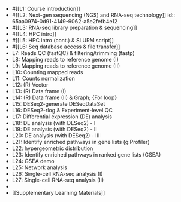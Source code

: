 - #[[L1: Course introduction]]
- #[[L2: Next-gen sequencing (NGS) and RNA-seq technology]]
  id:: 65aa0974-0d91-4149-9062-a5e2fefb4e12
- #[[L3: RNA-seq library preparation & sequencing]]
- #[[L4: HPC intro]]
- #[[L5: HPC intro (cont.) & SLURM script]]
- #[[L6: Seq database access & file transfer]]
- L7: Reads QC (fastQC) & filtering/trimming (fastp)
- L8: Mapping reads to reference genome (I)
- L9: Mapping reads to reference genome (II)
- L10: Counting mapped reads
- L11: Counts normalization
- L12: (R) Vector
- L13: (R) Data frame (I)
- L14: (R) Data frame (II) & Graph; {For loop}
- L15: DESeq2-generate DESeqDataSet
- L16: DESeq2-rlog & Experiment-level QC
- L17: Differential expression (DE) analysis
- L18: DE analysis (with DESeq2) - I
- L19: DE analysis (with DESeq2) - II
- L20: DE analysis (with DESeq2) - III
- L21: Identify enriched pathways in gene lists (g:Profiler)
- L22: hypergeometric distribution
- L23: Identify enriched pathways in ranked gene lists
  (GSEA)
- L24: GSEA demo
- L25: Network analysis
- L26: Single-cell RNA-seq analysis (I)
- L27: Single-cell RNA-seq analysis (II)
-
- [[Supplementary Learning Materials]]